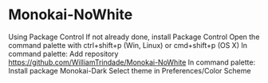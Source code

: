# Monokai-NoWhite


Using Package Control
If not already done, install Package Control
Open the command palette with ctrl+shift+p (Win, Linux) or cmd+shift+p (OS X)
In command palette: Add repository https://github.com/WilliamTrindade/Monokai-NoWhite
In command palette: Install package Monokai-Dark
Select theme in Preferences/Color Scheme
